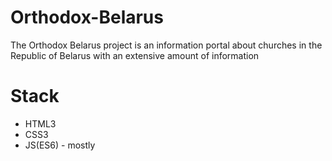 # Orthodox-Belarus
The Orthodox Belarus project is an information portal about churches in the Republic of Belarus with an extensive amount of information
# Stack
- HTML3
- CSS3
- JS(ES6) - mostly
